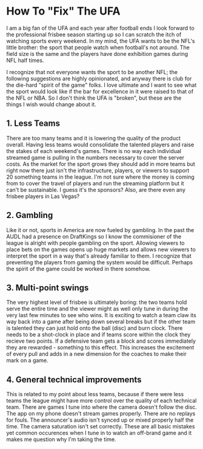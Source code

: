 # How To "Fix" The UFA

I am a big fan of the UFA and each year after football ends I look forward to the professional frisbee season starting up so I can scratch the itch of watching sports every weekend. In my mind, the UFA wants to be the NFL's little brother: the sport that people watch when football's not around. The field size is the same and the players have done exhibition games during NFL half times.

I recognize that not everyone wants the sport to be another NFL; the following suggestions are highly opinionated, and anyway there is club for the die-hard "spirit of the game" folks. I love ultimate and I want to see what the sport would look like if the bar for excellence in it were raised to that of the NFL or NBA. So I don't think the UFA is "broken", but these are the things I wish would change about it.

## 1. Less Teams
   
There are too many teams and it is lowering the quality of the product overall. Having less teams would consolidate the talented players and raise the stakes of each weekend's games. There is no way each individual streamed game is pulling in the numbers necessary to cover the server costs. As the market for the sport grows they should add in more teams but right now there just isn't the infrastructure, players, or viewers to support 20 something teams in the league. I'm not sure where the money is coming from to cover the travel of players and run the streaming platform but it can't be sustainable. I guess it's the sponsors? Also, are there even any frisbee players in Las Vegas?

## 2. Gambling

Like it or not, sports in America are now fueled by gambling. In the past the AUDL had a presence on DraftKings so I know the commisioner of the league is alright with people gambling on the sport. Allowing viewers to place bets on the games opens up huge markets and allows new viewers to interpret the sport in a way that's already familiar to them. I recognize that preventing the players from gaming the system would be difficult. Perhaps the spirit of the game could be worked in there somehow.

## 3. Multi-point swings

The very highest level of frisbee is ultimately boring: the two teams hold serve the entire time and the viewer might as well only tune in during the very last few minutes to see who wins. It is exciting to watch a team claw its way back into a game after being down several breaks but if the other team is talented they can just hold onto the ball (disc) and burn clock. There needs to be a shot-clock in place and if teams score within the clock they recieve two points. If a defensive team gets a block and scores immediately they are rewarded - something to this effect. This increases the excitement of every pull and adds in a new dimension for the coaches to make their mark on a game.

## 4. General technical improvements

This is related to my point about less teams, because if there were less teams the league might have more control over the quality of each technical team. There are games I tune into where the camera doesn't follow the disc. The app on my phone doesn't stream games properly. There are no replays for fouls. The announcer's audio isn't synced up or mixed properly half the time. The camera saturation isn't set correctly. These are all basic mistakes yet common occurences when I tune in to watch an off-brand game and it makes me question why I'm taking the time.
